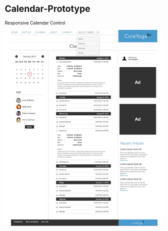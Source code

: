Calendar-Prototype
==================

Responsive Calendar Control

![Responsive Calendar](public/Calendar.jpg "Responsive Calendar")